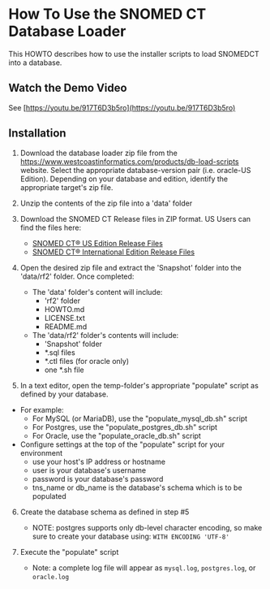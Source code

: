# How To Use the SNOMED CT Database Loader
This HOWTO describes how to use the installer scripts to load SNOMEDCT into a database.

## Watch the Demo Video

See [https://youtu.be/917T6D3b5ro](https://youtu.be/917T6D3b5ro)

## Installation
1.  Download the database loader zip file from the https://www.westcoastinformatics.com/products/db-load-scripts website. Select the appropriate database-version pair (i.e. oracle-US Edition). Depending on your database and edition, identify the appropriate target's zip file.

2.  Unzip the contents of the zip file into a 'data' folder

3.  Download the SNOMED CT Release files in ZIP format. US Users can find the files here: 
	* [SNOMED CT® US Edition Release Files](https://www.nlm.nih.gov/healthit/snomedct/us_edition.html)
    * [SNOMED CT® International Edition Release Files](https://www.nlm.nih.gov/healthit/snomedct/international.html)

4.  Open the desired zip file and extract the 'Snapshot' folder into the 'data/rf2' folder. Once completed:
	* The 'data' folder's content will include:
		- 'rf2' folder
		- HOWTO.md
		- LICENSE.txt
		- README.md
	* The 'data/rf2' folder's contents will include:
		- 'Snapshot' folder
		- *.sql files
		- *.ctl files (for oracle only)
		- one *.sh file

5.	In a text editor, open the temp-folder's appropriate "populate" script as defined by your database. 
   * For example:
       - For MySQL (or MariaDB), use the "populate_mysql_db.sh" script
       - For Postgres, use the "populate_postgres_db.sh" script
       - For Oracle, use the "populate_oracle_db.sh" script
   * Configure settings at the top of the "populate" script for your environment
       - use your host's IP address or hostname
       - user is your database's username
       - password is your database's password
       - tns_name or db_name is the database's schema which is to be populated

6.  Create the database schema as defined in step #5

    * NOTE: postgres supports only db-level character encoding, so make sure to create your database using: `WITH ENCODING 'UTF-8'`


7.	Execute the "populate" script
	* Note: a complete log file will appear as `mysql.log`, `postgres.log`, or `oracle.log`
